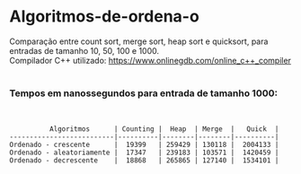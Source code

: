 # Algoritmos-de-ordena-o
Comparação entre count sort, merge sort, heap sort e quicksort, para entradas de tamanho 10, 50, 100 e 1000. <br>
Compilador C++ utilizado: https://www.onlinegdb.com/online_c++_compiler <br><br>

<h3>Tempos em nanossegundos para entrada de tamanho 1000:</h3><br>

              Algoritmos      | Counting |  Heap  | Merge  |   Quick  |
    --------------------------|----------|--------|--------|----------|
    Ordenado - crescente      |  19399   | 259429 | 130118 |  2004133 |
    Ordenado - aleatoriamente |  17347   | 239183 | 103571 |  1420459 |
    Ordenado - decrescente    |  18868   | 265865 | 127140 |  1534101 |
